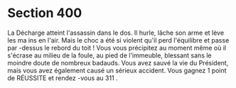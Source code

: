 # Section 400

La Décharge atteint l'assassin dans le dos. Il hurle, lâche son arme et lève les ma ins en
l'air. Mais le choc a été si violent qu'il perd l'équilibre et passe par -dessus le rebord du toit
! Vous vous précipitez au moment même où il s'écrase au milieu de la foule, au pied de
l'immeuble, blessant sans le moindre doute de nombreux badauds. Vous avez sauvé la vie
du Président, mais vous avez également causé un sérieux accident. Vous gagnez 1 point
de RÉUSSITE et rendez -vous au  311 .
